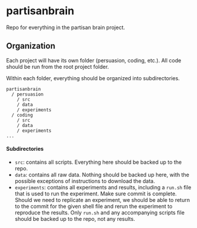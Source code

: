 # partisanbrain
Repo for everything in the partisan brain project.

## Organization
Each project will have its own folder (persuasion, coding, etc.). All code should be run from the root project folder.

Within each folder, everything should be organized into subdirectories. 
```
partisanbrain
  / persuasion
    / src
    / data
    / experiments
  / coding
    / src
    / data
    / experiments
...
```

#### Subdirectories
- `src`: contains all scripts. Everything here should be backed up to the repo.
- `data`: contains all raw data. Nothing should be backed up here, with the possible exceptions of instructions to download the data.
- `experiments`: contains all experiments and results, including a `run.sh` file that is used to run the experiment. Make sure commit is complete. Should we need to replicate an experiment, we should be able to return to the commit for the given shell file and rerun the experiment to reproduce the results. Only `run.sh` and any accompanying scripts file should be backed up to the repo, not any results.

